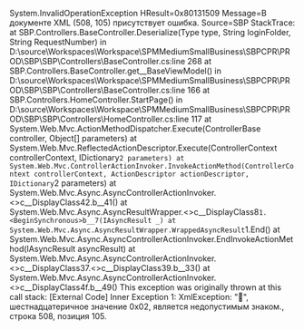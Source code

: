 System.InvalidOperationException HResult=0x80131509 Message=В документе XML (508, 105) присутствует ошибка. Source=SBP StackTrace: at SBP.Controllers.BaseController.Deserialize(Type type, String loginFolder, String RequestNumber) in D:\source\Workspaces\Workspace\SPMMediumSmallBusiness\SBPCPR\PROD\SBP\SBP\Controllers\BaseController.cs:line 268 at SBP.Controllers.BaseController.get__BaseViewModel() in D:\source\Workspaces\Workspace\SPMMediumSmallBusiness\SBPCPR\PROD\SBP\SBP\Controllers\BaseController.cs:line 166 at SBP.Controllers.HomeController.StartPage() in D:\source\Workspaces\Workspace\SPMMediumSmallBusiness\SBPCPR\PROD\SBP\SBP\Controllers\HomeController.cs:line 117 at System.Web.Mvc.ActionMethodDispatcher.Execute(ControllerBase controller, Object[] parameters) at System.Web.Mvc.ReflectedActionDescriptor.Execute(ControllerContext controllerContext, IDictionary`2 parameters) at System.Web.Mvc.ControllerActionInvoker.InvokeActionMethod(ControllerContext controllerContext, ActionDescriptor actionDescriptor, IDictionary`2 parameters) at System.Web.Mvc.Async.AsyncControllerActionInvoker.<>c__DisplayClass42.<BeginInvokeSynchronousActionMethod>b__41() at System.Web.Mvc.Async.AsyncResultWrapper.<>c__DisplayClass8`1.<BeginSynchronous>b__7(IAsyncResult _) at System.Web.Mvc.Async.AsyncResultWrapper.WrappedAsyncResult`1.End() at System.Web.Mvc.Async.AsyncControllerActionInvoker.EndInvokeActionMethod(IAsyncResult asyncResult) at System.Web.Mvc.Async.AsyncControllerActionInvoker.<>c__DisplayClass37.<>c__DisplayClass39.<BeginInvokeActionMethodWithFilters>b__33() at System.Web.Mvc.Async.AsyncControllerActionInvoker.<>c__DisplayClass4f.<InvokeActionMethodFilterAsynchronously>b__49() This exception was originally thrown at this call stack: [External Code] Inner Exception 1: XmlException: "", шестнадцатеричное значение 0x02, является недопустимым знаком., строка 508, позиция 105.
